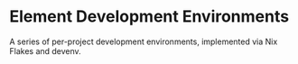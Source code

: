 # Element Development Environments

A series of per-project development environments, implemented via Nix Flakes and devenv.
